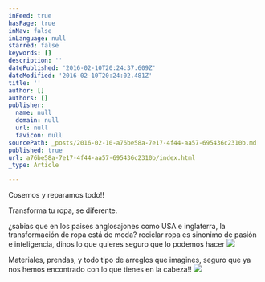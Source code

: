 ```yaml
---
inFeed: true
hasPage: true
inNav: false
inLanguage: null
starred: false
keywords: []
description: ''
datePublished: '2016-02-10T20:24:37.609Z'
dateModified: '2016-02-10T20:24:02.481Z'
title: ''
author: []
authors: []
publisher:
  name: null
  domain: null
  url: null
  favicon: null
sourcePath: _posts/2016-02-10-a76be58a-7e17-4f44-aa57-695436c2310b.md
published: true
url: a76be58a-7e17-4f44-aa57-695436c2310b/index.html
_type: Article

---
```

Cosemos y reparamos todo!!

Transforma tu ropa, se diferente.

¿sabias que en los paises anglosajones como USA e inglaterra, la transformación de ropa está de moda? reciclar ropa es sinonimo de pasión e inteligencia,  dinos  lo que quieres seguro que lo podemos hacer
![](https://the-grid-user-content.s3-us-west-2.amazonaws.com/41526747-c23f-42ea-84cc-5dcc029d3073.jpg)

Materiales, prendas, y todo tipo de arreglos que imagines,  seguro que ya nos hemos encontrado con lo que tienes en la cabeza!!
![](https://the-grid-user-content.s3-us-west-2.amazonaws.com/b409f1f8-bbb9-4ece-a6ec-d6b7692415c9.jpg)